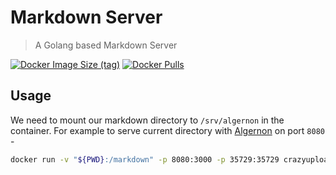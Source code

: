 # Markdown Server

> A Golang based Markdown Server

[![Docker Image Size (tag)](https://img.shields.io/docker/image-size/crazyuploader/markdown_server/latest)](https://hub.docker.com/r/crazyuploader/markdown_server)
[![Docker Pulls](https://img.shields.io/docker/pulls/crazyuploader/markdown_server)](https://hub.docker.com/r/crazyuploader/markdown_server)

## Usage

We need to mount our markdown directory to `/srv/algernon` in the container.
For example to serve current directory with [Algernon](https://github.com/xyproto/algernon) on port `8080` -

```bash
docker run -v "${PWD}:/markdown" -p 8080:3000 -p 35729:35729 crazyuploader/markdown_server:latest
```
